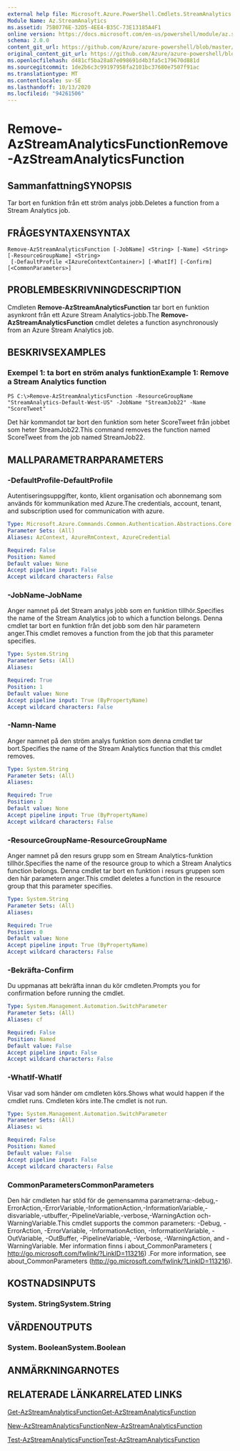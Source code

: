 ```yaml
---
external help file: Microsoft.Azure.PowerShell.Cmdlets.StreamAnalytics.dll-Help.xml
Module Name: Az.StreamAnalytics
ms.assetid: 75B0776E-32D5-4EE4-B35C-73E13185A4F1
online version: https://docs.microsoft.com/en-us/powershell/module/az.streamanalytics/remove-azstreamanalyticsfunction
schema: 2.0.0
content_git_url: https://github.com/Azure/azure-powershell/blob/master/src/StreamAnalytics/StreamAnalytics/help/Remove-AzStreamAnalyticsFunction.md
original_content_git_url: https://github.com/Azure/azure-powershell/blob/master/src/StreamAnalytics/StreamAnalytics/help/Remove-AzStreamAnalyticsFunction.md
ms.openlocfilehash: d481cf5ba28a87e098691d4b3fa5c179670d881d
ms.sourcegitcommit: 1de2b6c3c99197958fa2101bc37680e7507f91ac
ms.translationtype: MT
ms.contentlocale: sv-SE
ms.lasthandoff: 10/13/2020
ms.locfileid: "94261506"
---
```

# <span data-ttu-id="f5369-101">Remove-AzStreamAnalyticsFunction</span><span class="sxs-lookup"><span data-stu-id="f5369-101">Remove-AzStreamAnalyticsFunction</span></span>

## <span data-ttu-id="f5369-102">Sammanfattning</span><span class="sxs-lookup"><span data-stu-id="f5369-102">SYNOPSIS</span></span>
<span data-ttu-id="f5369-103">Tar bort en funktion från ett ström analys jobb.</span><span class="sxs-lookup"><span data-stu-id="f5369-103">Deletes a function from a Stream Analytics job.</span></span>

## <span data-ttu-id="f5369-104">FRÅGESYNTAXEN</span><span class="sxs-lookup"><span data-stu-id="f5369-104">SYNTAX</span></span>

```
Remove-AzStreamAnalyticsFunction [-JobName] <String> [-Name] <String> [-ResourceGroupName] <String>
 [-DefaultProfile <IAzureContextContainer>] [-WhatIf] [-Confirm] [<CommonParameters>]
```

## <span data-ttu-id="f5369-105">PROBLEMBESKRIVNING</span><span class="sxs-lookup"><span data-stu-id="f5369-105">DESCRIPTION</span></span>
<span data-ttu-id="f5369-106">Cmdleten **Remove-AzStreamAnalyticsFunction** tar bort en funktion asynkront från ett Azure Stream Analytics-jobb.</span><span class="sxs-lookup"><span data-stu-id="f5369-106">The **Remove-AzStreamAnalyticsFunction** cmdlet deletes a function asynchronously from an Azure Stream Analytics job.</span></span>

## <span data-ttu-id="f5369-107">BESKRIVS</span><span class="sxs-lookup"><span data-stu-id="f5369-107">EXAMPLES</span></span>

### <span data-ttu-id="f5369-108">Exempel 1: ta bort en ström analys funktion</span><span class="sxs-lookup"><span data-stu-id="f5369-108">Example 1: Remove a Stream Analytics function</span></span>
```
PS C:\>Remove-AzStreamAnalyticsFunction -ResourceGroupName "StreamAnalytics-Default-West-US" -JobName "StreamJob22" -Name "ScoreTweet"
```

<span data-ttu-id="f5369-109">Det här kommandot tar bort den funktion som heter ScoreTweet från jobbet som heter StreamJob22.</span><span class="sxs-lookup"><span data-stu-id="f5369-109">This command removes the function named ScoreTweet from the job named StreamJob22.</span></span>

## <span data-ttu-id="f5369-110">MALLPARAMETRAR</span><span class="sxs-lookup"><span data-stu-id="f5369-110">PARAMETERS</span></span>

### <span data-ttu-id="f5369-111">-DefaultProfile</span><span class="sxs-lookup"><span data-stu-id="f5369-111">-DefaultProfile</span></span>
<span data-ttu-id="f5369-112">Autentiseringsuppgifter, konto, klient organisation och abonnemang som används för kommunikation med Azure.</span><span class="sxs-lookup"><span data-stu-id="f5369-112">The credentials, account, tenant, and subscription used for communication with azure.</span></span>

```yaml
Type: Microsoft.Azure.Commands.Common.Authentication.Abstractions.Core.IAzureContextContainer
Parameter Sets: (All)
Aliases: AzContext, AzureRmContext, AzureCredential

Required: False
Position: Named
Default value: None
Accept pipeline input: False
Accept wildcard characters: False
```

### <span data-ttu-id="f5369-113">-JobName</span><span class="sxs-lookup"><span data-stu-id="f5369-113">-JobName</span></span>
<span data-ttu-id="f5369-114">Anger namnet på det Stream analys jobb som en funktion tillhör.</span><span class="sxs-lookup"><span data-stu-id="f5369-114">Specifies the name of the Stream Analytics job to which a function belongs.</span></span>
<span data-ttu-id="f5369-115">Denna cmdlet tar bort en funktion från det jobb som den här parametern anger.</span><span class="sxs-lookup"><span data-stu-id="f5369-115">This cmdlet removes a function from the job that this parameter specifies.</span></span>

```yaml
Type: System.String
Parameter Sets: (All)
Aliases:

Required: True
Position: 1
Default value: None
Accept pipeline input: True (ByPropertyName)
Accept wildcard characters: False
```

### <span data-ttu-id="f5369-116">-Namn</span><span class="sxs-lookup"><span data-stu-id="f5369-116">-Name</span></span>
<span data-ttu-id="f5369-117">Anger namnet på den ström analys funktion som denna cmdlet tar bort.</span><span class="sxs-lookup"><span data-stu-id="f5369-117">Specifies the name of the Stream Analytics function that this cmdlet removes.</span></span>

```yaml
Type: System.String
Parameter Sets: (All)
Aliases:

Required: True
Position: 2
Default value: None
Accept pipeline input: True (ByPropertyName)
Accept wildcard characters: False
```

### <span data-ttu-id="f5369-118">-ResourceGroupName</span><span class="sxs-lookup"><span data-stu-id="f5369-118">-ResourceGroupName</span></span>
<span data-ttu-id="f5369-119">Anger namnet på den resurs grupp som en Stream Analytics-funktion tillhör.</span><span class="sxs-lookup"><span data-stu-id="f5369-119">Specifies the name of the resource group to which a Stream Analytics function belongs.</span></span>
<span data-ttu-id="f5369-120">Denna cmdlet tar bort en funktion i resurs gruppen som den här parametern anger.</span><span class="sxs-lookup"><span data-stu-id="f5369-120">This cmdlet deletes a function in the resource group that this parameter specifies.</span></span>

```yaml
Type: System.String
Parameter Sets: (All)
Aliases:

Required: True
Position: 0
Default value: None
Accept pipeline input: True (ByPropertyName)
Accept wildcard characters: False
```

### <span data-ttu-id="f5369-121">-Bekräfta</span><span class="sxs-lookup"><span data-stu-id="f5369-121">-Confirm</span></span>
<span data-ttu-id="f5369-122">Du uppmanas att bekräfta innan du kör cmdleten.</span><span class="sxs-lookup"><span data-stu-id="f5369-122">Prompts you for confirmation before running the cmdlet.</span></span>

```yaml
Type: System.Management.Automation.SwitchParameter
Parameter Sets: (All)
Aliases: cf

Required: False
Position: Named
Default value: False
Accept pipeline input: False
Accept wildcard characters: False
```

### <span data-ttu-id="f5369-123">-WhatIf</span><span class="sxs-lookup"><span data-stu-id="f5369-123">-WhatIf</span></span>
<span data-ttu-id="f5369-124">Visar vad som händer om cmdleten körs.</span><span class="sxs-lookup"><span data-stu-id="f5369-124">Shows what would happen if the cmdlet runs.</span></span>
<span data-ttu-id="f5369-125">Cmdleten körs inte.</span><span class="sxs-lookup"><span data-stu-id="f5369-125">The cmdlet is not run.</span></span>

```yaml
Type: System.Management.Automation.SwitchParameter
Parameter Sets: (All)
Aliases: wi

Required: False
Position: Named
Default value: False
Accept pipeline input: False
Accept wildcard characters: False
```

### <span data-ttu-id="f5369-126">CommonParameters</span><span class="sxs-lookup"><span data-stu-id="f5369-126">CommonParameters</span></span>
<span data-ttu-id="f5369-127">Den här cmdleten har stöd för de gemensamma parametrarna:-debug,-ErrorAction,-ErrorVariable,-InformationAction,-InformationVariable,-disvariable,-utbuffer,-PipelineVariable,-verbose,-WarningAction och-WarningVariable.</span><span class="sxs-lookup"><span data-stu-id="f5369-127">This cmdlet supports the common parameters: -Debug, -ErrorAction, -ErrorVariable, -InformationAction, -InformationVariable, -OutVariable, -OutBuffer, -PipelineVariable, -Verbose, -WarningAction, and -WarningVariable.</span></span> <span data-ttu-id="f5369-128">Mer information finns i about_CommonParameters ( http://go.microsoft.com/fwlink/?LinkID=113216) .</span><span class="sxs-lookup"><span data-stu-id="f5369-128">For more information, see about_CommonParameters (http://go.microsoft.com/fwlink/?LinkID=113216).</span></span>

## <span data-ttu-id="f5369-129">KOSTNADS</span><span class="sxs-lookup"><span data-stu-id="f5369-129">INPUTS</span></span>

### <span data-ttu-id="f5369-130">System. String</span><span class="sxs-lookup"><span data-stu-id="f5369-130">System.String</span></span>

## <span data-ttu-id="f5369-131">VÄRDEN</span><span class="sxs-lookup"><span data-stu-id="f5369-131">OUTPUTS</span></span>

### <span data-ttu-id="f5369-132">System. Boolean</span><span class="sxs-lookup"><span data-stu-id="f5369-132">System.Boolean</span></span>

## <span data-ttu-id="f5369-133">ANMÄRKNINGAR</span><span class="sxs-lookup"><span data-stu-id="f5369-133">NOTES</span></span>

## <span data-ttu-id="f5369-134">RELATERADE LÄNKAR</span><span class="sxs-lookup"><span data-stu-id="f5369-134">RELATED LINKS</span></span>

[<span data-ttu-id="f5369-135">Get-AzStreamAnalyticsFunction</span><span class="sxs-lookup"><span data-stu-id="f5369-135">Get-AzStreamAnalyticsFunction</span></span>](./Get-AzStreamAnalyticsFunction.md)

[<span data-ttu-id="f5369-136">New-AzStreamAnalyticsFunction</span><span class="sxs-lookup"><span data-stu-id="f5369-136">New-AzStreamAnalyticsFunction</span></span>](./New-AzStreamAnalyticsFunction.md)

[<span data-ttu-id="f5369-137">Test-AzStreamAnalyticsFunction</span><span class="sxs-lookup"><span data-stu-id="f5369-137">Test-AzStreamAnalyticsFunction</span></span>](./Test-AzStreamAnalyticsFunction.md)


